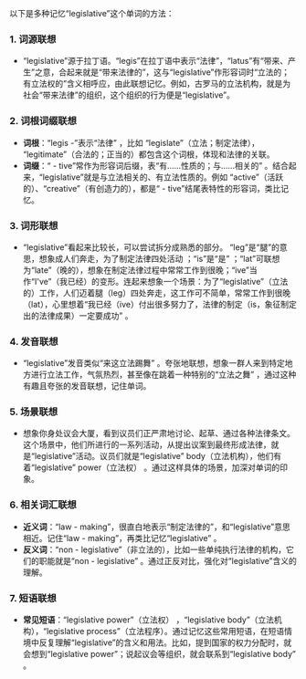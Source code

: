 以下是多种记忆“legislative”这个单词的方法：

### 1. 词源联想
 - “legislative”源于拉丁语。“legis”在拉丁语中表示“法律”，“latus”有“带来、产生”之意，合起来就是“带来法律的”，这与“legislative”作形容词时“立法的；有立法权的”含义相呼应，由此联想记忆。例如，古罗马的立法机构，就是为社会“带来法律”的组织，这个组织的行为便是“legislative”。

### 2. 词根词缀联想
 - **词根**：“legis -”表示“法律” ，比如 “legislate”（立法；制定法律），  “legitimate”（合法的；正当的）都包含这个词根，体现和法律的关联。
 - **词缀**：“ - tive”常作为形容词后缀，表“有……性质的；与……相关的” 。结合起来，“legislative”就是与立法相关的、有立法性质的。例如 “active”（活跃的）、“creative”（有创造力的），都是“ - tive”结尾表特性的形容词，类比记忆。

### 3. 词形联想
 - “legislative”看起来比较长，可以尝试拆分成熟悉的部分。 “leg”是“腿”的意思，想象成人们奔走，为了制定法律四处活动 ；“is”是“是” ；“lat”可联想为“late”（晚的），想象在制定法律过程中常常工作到很晚；“ive”当作“I've”（我已经）的变形。连起来想象一个场景：为了“legislative”（立法的）工作，人们迈着腿（leg）四处奔走，这工作可不简单，常常工作到很晚（lat），心里想着“我已经（ive）付出很多努力了，法律的制定（is，象征制定出的法律成果）一定要成功” 。

### 4. 发音联想
 - “legislative”发音类似“来这立法踢舞” 。夸张地联想，想象一群人来到特定地方进行立法工作，气氛热烈，甚至像在跳着一种特别的“立法之舞” ，通过这种有趣且夸张的发音联想，记住单词。

### 5. 场景联想
 - 想象你身处议会大厦，看到议员们正严肃地讨论、起草、通过各种法律条文。这个场景中，他们所进行的一系列活动，从提出议案到最终形成法律，就是“legislative”活动。议员们就是“legislative” body（立法机构），他们有着“legislative” power（立法权） 。通过这样具体的场景，加深对单词的印象。

### 6. 相关词汇联想
 - **近义词**：“law - making”，很直白地表示“制定法律的”，和“legislative”意思相近。记住“law - making”，再类比记忆“legislative” 。
 - **反义词**：“non - legislative”（非立法的），比如一些单纯执行法律的机构，它们的职能就是“non - legislative” 。通过正反对比，强化对“legislative”含义的理解。

### 7. 短语联想
 - **常见短语**：“legislative power”（立法权） ，“legislative body”（立法机构），“legislative process”（立法程序）。通过记忆这些常用短语，在短语情境中反复理解“legislative”的含义和用法。比如，提到国家的权力分配时，就会想到“legislative power”；说起议会等组织，就会联系到“legislative body” 。 